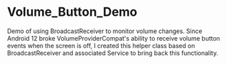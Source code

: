 # Volume_Button_Demo
Demo of using BroadcastReceiver to monitor volume changes.
Since Android 12 broke VolumeProviderCompat's ability to receive volume button events when the screen is off, I created this helper class based on BroadcastReceiver and associated Service to bring back this functionality.
